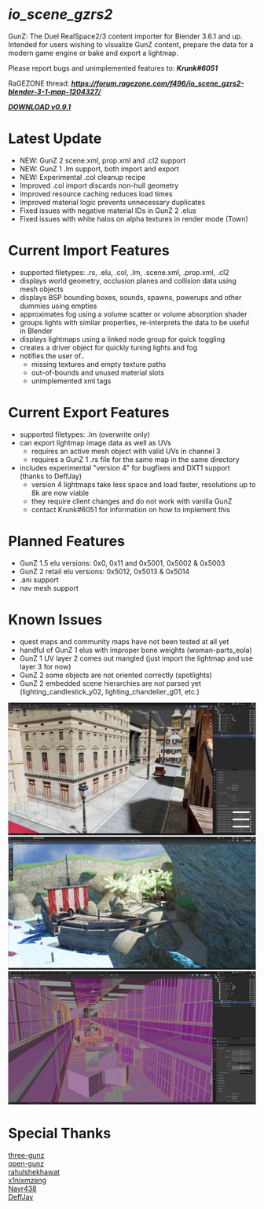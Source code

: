 # ***io_scene_gzrs2***

GunZ: The Duel RealSpace2/3 content importer for Blender 3.6.1 and up.  
Intended for users wishing to visualize GunZ content, prepare the data for a modern game engine or bake and export a lightmap.

Please report bugs and unimplemented features to: ***Krunk#6051***

RaGEZONE thread: ***https://forum.ragezone.com/f496/io_scene_gzrs2-blender-3-1-map-1204327/***

[***DOWNLOAD v0.9.1***](https://github.com/Krunklehorn/io-scene-gzrs2/releases/download/v0.9.1/io_scene_gzrs2_v0.9.1.zip)


# Latest Update
* NEW: GunZ 2 scene.xml, prop.xml and .cl2 support
* NEW: GunZ 1 .lm support, both import and export
* NEW: Experimental .col cleanup recipe
* Improved .col import discards non-hull geometry
* Improved resource caching reduces load times
* Improved material logic prevents unnecessary duplicates
* Fixed issues with negative material IDs in GunZ 2 .elus
* Fixed issues with white halos on alpha textures in render mode (Town)


# Current Import Features

* supported filetypes: .rs, .elu, .col, .lm, .scene.xml, .prop.xml, .cl2
* displays world geometry, occlusion planes and collision data using mesh objects
* displays BSP bounding boxes, sounds, spawns, powerups and other dummies using empties
* approximates fog using a volume scatter or volume absorption shader
* groups lights with similar properties, re-interprets the data to be useful in Blender
* displays lightmaps using a linked node group for quick toggling
* creates a driver object for quickly tuning lights and fog
* notifies the user of..
  * missing textures and empty texture paths
  * out-of-bounds and unused material slots
  * unimplemented xml tags


# Current Export Features

* supported filetypes: .lm (overwrite only)
* can export lightmap image data as well as UVs
  * requires an active mesh object with valid UVs in channel 3
  * requires a GunZ 1 .rs file for the same map in the same directory
* includes experimental "version 4" for bugfixes and DXT1 support (thanks to DeffJay)
  * version 4 lightmaps take less space and load faster, resolutions up to 8k are now viable
  * they require client changes and do not work with vanilla GunZ
  * contact Krunk#6051 for information on how to implement this


# Planned Features

* GunZ 1.5 elu versions: 0x0, 0x11 and 0x5001, 0x5002 & 0x5003
* GunZ 2 retail elu versions: 0x5012, 0x5013 & 0x5014
* .ani support
* nav mesh support


# Known Issues

* quest maps and community maps have not been tested at all yet
* handful of GunZ 1 elus with improper bone weights (woman-parts_eola)
* GunZ 1 UV layer 2 comes out mangled (just import the lightmap and use layer 3 for now)
* GunZ 2 some objects are not oriented correctly (spotlights)
* GunZ 2 embedded scene hierarchies are not parsed yet (lighting_candlestick_y02, lighting_chandelier_g01, etc.)


![Preview](meta/preview_220327_1.jpg)
![Preview](meta/preview_220420.jpg)
![Preview](meta/preview_220327_3.jpg)


# Special Thanks

[three-gunz](https://github.com/LostMyCode/three-gunz)  
[open-gunz](https://github.com/open-gunz/ogz-source)  
[rahulshekhawat](https://github.com/rahulshekhawat/blender-elu-ani-importer)  
[x1nixmzeng](https://github.com/x1nixmzeng/z3ResEx)  
[Nayr438](https://github.com/Nayr438)  
[DeffJay](https://github.com/Jetman823)  
